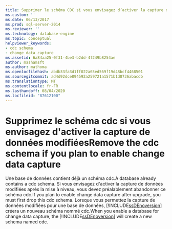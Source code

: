 ```yaml
---
title: Supprimer le schéma CDC si vous envisagez d’activer la capture de données modifiées | Microsoft Docs
ms.custom: ''
ms.date: 06/13/2017
ms.prod: sql-server-2014
ms.reviewer: ''
ms.technology: database-engine
ms.topic: conceptual
helpviewer_keywords:
- cdc schema
- change data capture
ms.assetid: 6a84aa25-0f31-4be3-b2dd-4f249b8254ae
author: mashamsft
ms.author: mathoma
ms.openlocfilehash: abdb33fa3d1ff022a65ed569f19d48bcf4468501
ms.sourcegitcommit: ad4d92dce894592a259721a1571b1d8736abacdb
ms.translationtype: MT
ms.contentlocale: fr-FR
ms.lasthandoff: 08/04/2020
ms.locfileid: "87612100"
---
```

# <a name="remove-the-cdc-schema-if-you-plan-to-enable-change-data-capture"></a><span data-ttu-id="460c9-102">Supprimez le schéma cdc si vous envisagez d'activer la capture de données modifiées</span><span class="sxs-lookup"><span data-stu-id="460c9-102">Remove the cdc schema if you plan to enable change data capture</span></span>
  <span data-ttu-id="460c9-103">Une base de données contient déjà un schéma cdc.</span><span class="sxs-lookup"><span data-stu-id="460c9-103">A database already contains a cdc schema.</span></span> <span data-ttu-id="460c9-104">Si vous envisagez d'activer la capture de données modifiées après la mise à niveau, vous devez préalablement abandonner ce schéma cdc.</span><span class="sxs-lookup"><span data-stu-id="460c9-104">If you plan to enable change data capture after upgrade, you must first drop this cdc schema.</span></span> <span data-ttu-id="460c9-105">Lorsque vous permettez la capture de données modifiées pour une base de données, [!INCLUDE[ssDEnoversion](../../includes/ssdenoversion-md.md)] créera un nouveau schéma nommé cdc.</span><span class="sxs-lookup"><span data-stu-id="460c9-105">When you enable a database for change data capture, the [!INCLUDE[ssDEnoversion](../../includes/ssdenoversion-md.md)] will create a new schema named cdc.</span></span>  
  
  

